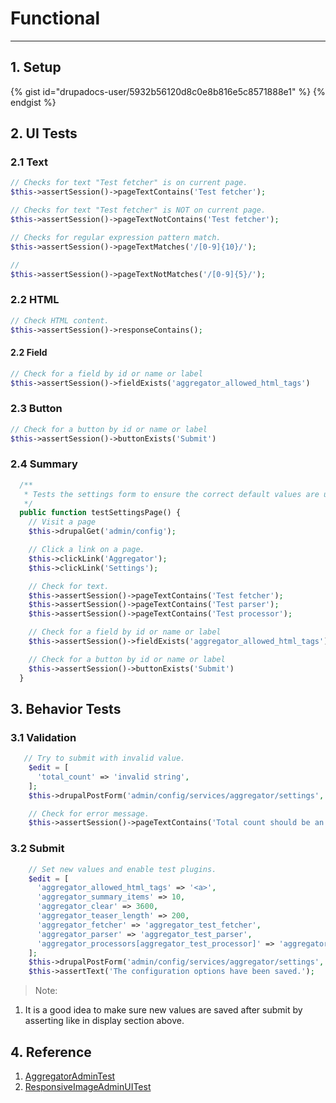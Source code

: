# Functional

---


## 1. Setup

{% gist id="drupadocs-user/5932b56120d8c0e8b816e5c8571888e1" %} {% endgist %}

## 2. UI Tests

### 2.1 Text 

```php
// Checks for text "Test fetcher" is on current page.
$this->assertSession()->pageTextContains('Test fetcher');

// Checks for text "Test fetcher" is NOT on current page.
$this->assertSession()->pageTextNotContains('Test fetcher');

// Checks for regular expression pattern match.
$this->assertSession()->pageTextMatches('/[0-9]{10}/');

// 
$this->assertSession()->pageTextNotMatches('/[0-9]{5}/');
```

### 2.2 HTML
```php
// Check HTML content.
$this->assertSession()->responseContains();
```

#### 2.2 Field 
```php
// Check for a field by id or name or label
$this->assertSession()->fieldExists('aggregator_allowed_html_tags')
```


### 2.3 Button
```php
// Check for a button by id or name or label
$this->assertSession()->buttonExists('Submit')
```
### 2.4 Summary

```php
  /**
   * Tests the settings form to ensure the correct default values are used.
   */
  public function testSettingsPage() {
    // Visit a page
    $this->drupalGet('admin/config');

    // Click a link on a page.
    $this->clickLink('Aggregator');
    $this->clickLink('Settings');

    // Check for text.
    $this->assertSession()->pageTextContains('Test fetcher');
    $this->assertSession()->pageTextContains('Test parser');
    $this->assertSession()->pageTextContains('Test processor');

    // Check for a field by id or name or label
    $this->assertSession()->fieldExists('aggregator_allowed_html_tags')

    // Check for a button by id or name or label
    $this->assertSession()->buttonExists('Submit')
  }
```

## 3. Behavior Tests

### 3.1 Validation

```php
   // Try to submit with invalid value.
    $edit = [
      'total_count' => 'invalid string',
    ];
    $this->drupalPostForm('admin/config/services/aggregator/settings', $edit, t('Save configuration'));

    // Check for error message.
    $this->assertSession()->pageTextContains('Total count should be an integer.');
```

### 3.2 Submit

```php
    // Set new values and enable test plugins.
    $edit = [
      'aggregator_allowed_html_tags' => '<a>',
      'aggregator_summary_items' => 10,
      'aggregator_clear' => 3600,
      'aggregator_teaser_length' => 200,
      'aggregator_fetcher' => 'aggregator_test_fetcher',
      'aggregator_parser' => 'aggregator_test_parser',
      'aggregator_processors[aggregator_test_processor]' => 'aggregator_test_processor',
    ];
    $this->drupalPostForm('admin/config/services/aggregator/settings', $edit, 'Save configuration');
    $this->assertText('The configuration options have been saved.');
```
> Note:
1. It is a good idea to make sure new values are saved after submit by asserting like in display section above.

## 4. Reference

1. [AggregatorAdminTest](https://github.com/drupal/drupal/blob/8.5.x/core/modules/aggregator/tests/src/Functional/AggregatorAdminTest.php)
2. [ResponsiveImageAdminUITest](https://github.com/drupal/drupal/blob/8.5.x/core/modules/responsive_image/src/Tests/ResponsiveImageAdminUITest.php)


